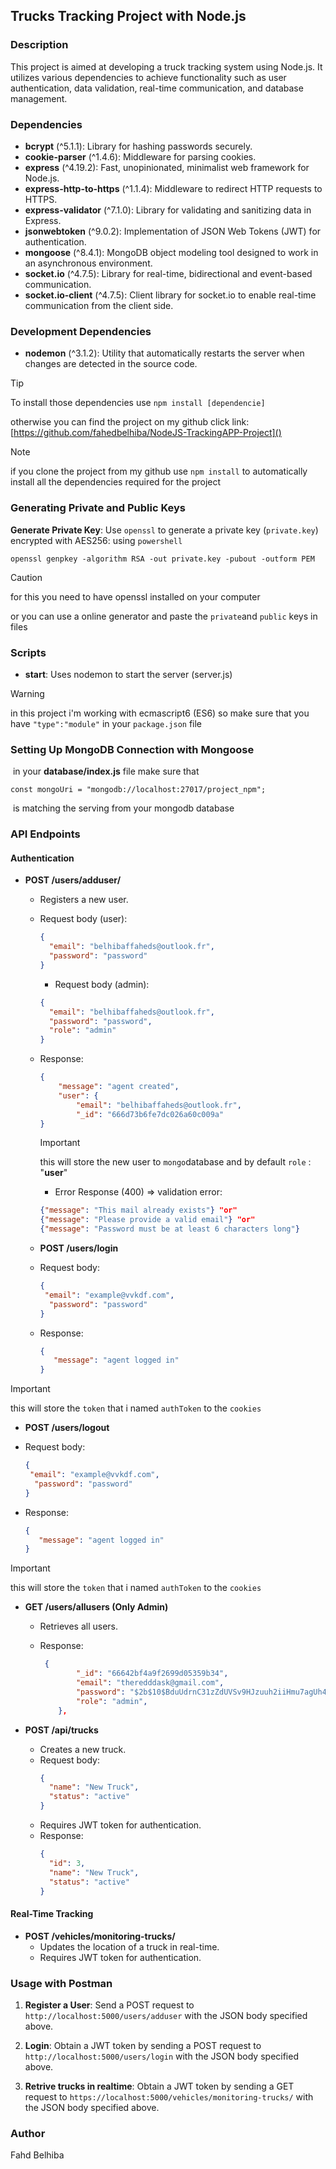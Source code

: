 ## Trucks Tracking Project with Node.js

### Description
This project is aimed at developing a truck tracking system using Node.js. It utilizes various dependencies to achieve functionality such as user authentication, data validation, real-time communication, and database management.

### Dependencies

- **bcrypt** (^5.1.1): Library for hashing passwords securely.
- **cookie-parser** (^1.4.6): Middleware for parsing cookies.
- **express** (^4.19.2): Fast, unopinionated, minimalist web framework for Node.js.
- **express-http-to-https** (^1.1.4): Middleware to redirect HTTP requests to HTTPS.
- **express-validator** (^7.1.0): Library for validating and sanitizing data in Express.
- **jsonwebtoken** (^9.0.2): Implementation of JSON Web Tokens (JWT) for authentication.
- **mongoose** (^8.4.1): MongoDB object modeling tool designed to work in an asynchronous environment.
- **socket.io** (^4.7.5): Library for real-time, bidirectional and event-based communication.
- **socket.io-client** (^4.7.5): Client library for socket.io to enable real-time communication from the client side.

### Development Dependencies

- **nodemon** (^3.1.2): Utility that automatically restarts the server when changes are detected in the source code.

> [!TIP]
>
> To install those dependencies use `npm install [dependencie]`



otherwise you can find the project on my github click link: [https://github.com/fahedbelhiba/NodeJS-TrackingAPP-Project]()

> [!NOTE]
>
> if you clone the project from my github use `npm install` to automatically install all the dependencies required for the project 


### Generating Private and Public Keys

 **Generate Private Key**: Use `openssl` to generate a private key (`private.key`) encrypted with AES256:
 using   ```powershell```

```
openssl genpkey -algorithm RSA -out private.key -pubout -outform PEM
```

> [!CAUTION]
>
> for this you need to have openssl installed on your computer

or you can use a online generator and paste the `private`and `public` keys in files 

   


### Scripts

- **start**: Uses nodemon to start the server (server.js)   

> [!WARNING]
>
> in this project i'm working with ecmascript6 (ES6)   so make sure that you have `"type":"module"` in your `package.json` file

  
### Setting Up MongoDB Connection with Mongoose

​	in your **database/index.js** file make sure that 

```
const mongoUri = "mongodb://localhost:27017/project_npm";
```

​	is matching the serving from your mongodb  database 





### API Endpoints

#### Authentication

- **POST /users/adduser/**
  
  - Registers a new user.
  
  - Request body (user):
    ```json
    {
      "email": "belhibaffaheds@outlook.fr",
      "password": "password"
    }
    ```
    - Request body (admin):
    ```json
    {
      "email": "belhibaffaheds@outlook.fr",
      "password": "password",
      "role": "admin"
    }
    ```
    
  - Response:
  
    ```json
    {
        "message": "agent created",
        "user": {
            "email": "belhibaffaheds@outlook.fr",
            "_id": "666d73b6fe7dc026a60c009a"
    }
    ```
    > [!IMPORTANT]
    >
    > this will store the new user to `mongo`database and by default `role` : "**user**"
  
    
  
      - Error Response (400) => validation error:
  
    ```json
    {"message": "This mail already exists"} "or"
    {"message": "Please provide a valid email"} "or"
    {"message": "Password must be at least 6 characters long"}
    ```
  
  - **POST /users/login**
  
  - Request body:
    ```json
    {
     "email": "example@vvkdf.com",
      "password": "password"
    }
    ```
    
  - Response:
    ```json
    {
       "message": "agent logged in"
    }
    ```

> [!IMPORTANT]
>
> this will store the `token` that i named `authToken` to the `cookies` 

  - **POST /users/logout** 
  
  - Request body:
    ```json
    {
     "email": "example@vvkdf.com",
      "password": "password"
    }
    ```
    
  - Response:
    ```json
    {
       "message": "agent logged in"
    }
    ```

> [!IMPORTANT]
>
> this will store the `token` that i named `authToken` to the `cookies` 



- **GET /users/allusers  (Only Admin)** 
  
  - Retrieves all users.
  
  - Response:
    ```json
     {
            "_id": "66642bf4a9f2699d05359b34",
            "email": "theredddask@gmail.com",
            "password": "$2b$10$BduUdrnC31zZdUVSv9HJzuuh2iiHmu7agUh45buLBnaCbK7Er7APy",
            "role": "admin",
        },
    ```
  
- **POST /api/trucks**
  
  - Creates a new truck.
  - Request body:
    ```json
    {
      "name": "New Truck",
      "status": "active"
    }
    ```
  - Requires JWT token for authentication.
  - Response:
    ```json
    {
      "id": 3,
      "name": "New Truck",
      "status": "active"
    }
    ```

#### Real-Time Tracking

- **POST /vehicles/monitoring-trucks/**
  - Updates the location of a truck in real-time.
  - Requires JWT token for authentication.

### Usage with Postman

1. **Register a User**: Send a POST request to `http://localhost:5000/users/adduser` with the JSON body specified above.

2. **Login**: Obtain a JWT token by sending a POST request to `http://localhost:5000/users/login` with the JSON body specified above.

3. **Retrive trucks in realtime**: Obtain a JWT token by sending a GET request to `https://localhost:5000/vehicles/monitoring-trucks/` with the JSON body specified above.



### Author

Fahd Belhiba
